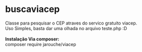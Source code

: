 # buscaviacep
Classe para pesquisar o CEP atraves do servico gratuito viacep.<br>
Uso Simples, basta dar uma olhada no arquivo teste.php :D<br>
<br>
<b>Instalação Via composer:</b><br>
composer require jarouche/viacep